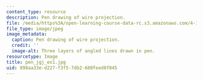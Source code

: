 ```yaml
---
content_type: resource
description: Pen drawing of wire projection.
file: /media/https%3A/open-learning-course-data-rc.s3.amazonaws.com/4-111-introduction-to-architecture-environmental-design-spring-2014/898aa33ed227f3f57db2680feed8f845_pen_jgj_ex1.jpg
file_type: image/jpeg
image_metadata:
  caption: Pen drawing of wire projection.
  credit: ''
  image-alt: Three layers of angled lines drawn in pen.
resourcetype: Image
title: pen_jgj_ex1.jpg
uid: 898aa33e-d227-f3f5-7db2-680feed8f845
---
```

